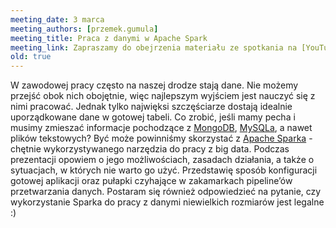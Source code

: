 ```yaml
---
meeting_date: 3 marca
meeting_authors: [przemek.gumula]
meeting_title: Praca z danymi w Apache Spark
meeting_link: Zapraszamy do obejrzenia materiału ze spotkania na [YouTube](https://www.youtube.com/watch?v=11cWKCS7z4w)!
old: true
---
```

W zawodowej pracy często na naszej drodze stają dane. Nie możemy przejść obok nich obojętnie, więc najlepszym wyjściem jest nauczyć się z nimi pracować. Jednak tylko najwięksi szczęściarze dostają idealnie uporządkowane dane w gotowej tabeli. 
Co zrobić, jeśli mamy pecha i musimy zmieszać informacje pochodzące z [MongoDB], [MySQLa], a nawet plików tekstowych? Być może powinniśmy skorzystać z [Apache Sparka] - chętnie wykorzystywanego narzędzia do pracy z big data. 
Podczas prezentacji opowiem o jego możliwościach, zasadach działania, a także o sytuacjach, w których nie warto go użyć. 
Przedstawię sposób konfiguracji gotowej aplikacji oraz pułapki czyhające w zakamarkach pipeline’ów przetwarzania danych. 
Postaram się również odpowiedzieć na pytanie, czy wykorzystanie Sparka do pracy z danymi niewielkich rozmiarów jest legalne :)

[MongoDB]:https://www.mongodb.com
[MySQLa]:https://www.oracle.com/mysql
[Apache Sparka]:https://spark.apache.org/
